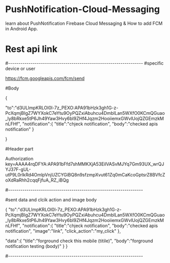 # PushNotification-Cloud-Messaging
 learn about PushNotification Firebase Cloud Messaging &amp; How to add FCM in Android App.


# Rest api link
#------------------------------------------------------------------
#specific device or user

https://fcm.googleapis.com/fcm/send

#Body

{
    
   "to":"d3ULlmpKRLOI0l-7z_PEXO:APA91bHzk3gh1G-z-PcXqmjBIgZ7WYXokC7eYtu9OyPQZxiAbuhcu4DmbILan5WXfO0KCmQGuao_ly8bRkxe5tP6Jh49Yaw3Hvy6bI9ZHf4Jqzm2HooiiemxGWvlUojQZGEmzkMnLFHf",
   "notification":{
       "title":"chjeck notification",
       "body":"checked apis notification"
   }

    
}

#Header part

Authorization key=AAAA4rqDFYA:APA91bFfd7shMMKXjA53EilVASvMJYq7Gm93UX_wrQJYJ37F-gUL-utP9L0rlkRd4OmlpVnjUZCYGiBQ8n9sfzmpXvut61Zq0mCaKcoGptsrZ8BVfcZoXdRaRhh2cqqFjfuA_RZ_iBQg

#------------------------------------------------------------------

#sent data and clcik action and image
body

{
   "to":"d3ULlmpKRLOI0l-7z_PEXO:APA91bHzk3gh1G-z-PcXqmjBIgZ7WYXokC7eYtu9OyPQZxiAbuhcu4DmbILan5WXfO0KCmQGuao_ly8bRkxe5tP6Jh49Yaw3Hvy6bI9ZHf4Jqzm2HooiiemxGWvlUojQZGEmzkMnLFHf",
   "notification":{
       "title":"chjeck notification",
       "body":"checked apis notification",
       "image":"link",
       "click_action":"my_click"
   },

   "data":{
       "title":"forground check this mobile (titile)",
       "body":"forground notification testing (body)"
   }
}


#------------------------------------------------------------------
